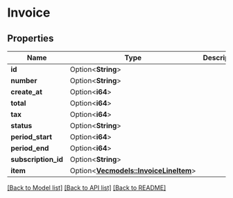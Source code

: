 # Invoice

## Properties

Name | Type | Description | Notes
------------ | ------------- | ------------- | -------------
**id** | Option<**String**> |  | [optional]
**number** | Option<**String**> |  | [optional]
**create_at** | Option<**i64**> |  | [optional]
**total** | Option<**i64**> |  | [optional]
**tax** | Option<**i64**> |  | [optional]
**status** | Option<**String**> |  | [optional]
**period_start** | Option<**i64**> |  | [optional]
**period_end** | Option<**i64**> |  | [optional]
**subscription_id** | Option<**String**> |  | [optional]
**item** | Option<[**Vec<models::InvoiceLineItem>**](InvoiceLineItem.md)> |  | [optional]

[[Back to Model list]](../README.md#documentation-for-models) [[Back to API list]](../README.md#documentation-for-api-endpoints) [[Back to README]](../README.md)


